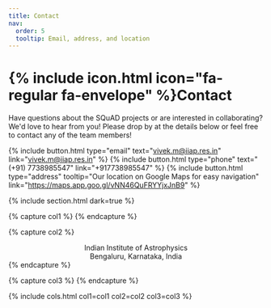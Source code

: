 ```yaml
---
title: Contact
nav:
  order: 5
  tooltip: Email, address, and location
---
```


# {% include icon.html icon="fa-regular fa-envelope" %}Contact

Have questions about the SQuAD projects or are interested in collaborating? We'd love to hear from you! Please drop by at the details below or feel free to contact any of the team members!

{%
  include button.html
  type="email"
  text="vivek.m@iiap.res.in"
  link="vivek.m@iiap.res.in"
%}
{%
  include button.html
  type="phone"
  text="(+91) 7738985547"
  link="+917738985547"
%}
{%
  include button.html
  type="address"
  tooltip="Our location on Google Maps for easy navigation"
  link="https://maps.app.goo.gl/vNN46QuFRYYjxJnB9"
%}

{% include section.html dark=true %}

{% capture col1 %}
{% endcapture %}

{% capture col2 %}
<div style="text-align: center;">
  Indian Institute of Astrophysics<br>
  Bengaluru, Karnataka, India
</div>
{% endcapture %}

{% capture col3 %}
{% endcapture %}

{% include cols.html col1=col1 col2=col2 col3=col3 %}
